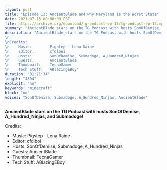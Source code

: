 ```yaml
---
layout: post
title: "Episode 13: AncientBlade and why Maryland is the Worst State"
date: 2021-07-15 00:00:00 EST
file: https://archive.org/download/tg-podcast-ep-13/tg-podcast-ep-13.mp3
summary: "AncientBlade stars on the TG Podcast with hosts SonOfDemise, A_Hundred_Ninjas, and Submadoge!"
description: "AncientBlade stars on the TG Podcast with hosts SonOfDemise, A_Hundred_Ninjas, and Submadoge!
\n 
\nCredits:
\n    Music:        Pigstep - Lena Raine
\n    Editor:       cfdlboi
\n    Hosts:        SonOfDemise, Submadoge, A_Hundred_Ninjas
\n    Guests:       AncientBlade
\n    Thumbnail:    TecnaGamer
\n    Tech Stuff:   ABlazingEBoy"
duration: "01:21:34" 
length: "4894"
explicit: "no" 
keywords: "minecraft"
block: "no" 
voices: "SonOfDemise, Submadoge, A_Hundred_Ninjas, AncientBlade"
---
```


**AncientBlade stars on the TG Podcast with hosts SonOfDemise, A_Hundred_Ninjas, and Submadoge!**

Credits:
- Music:        Pigstep - Lena Raine
- Editor:       cfdlboi
- Hosts:        SonOfDemise, Submadoge, A_Hundred_Ninjas
- Guests:       AncientBlade
- Thumbnail:    TecnaGamer
- Tech Stuff:   ABlazingEBoy